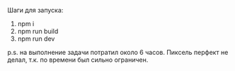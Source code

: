 Шаги для запуска:
1. npm i
2. npm run build
3. npm run dev

p.s. на выполнение задачи потратил около 6 часов. 
Пиксель перфект не делал, т.к. по времени был сильно ограничен.

